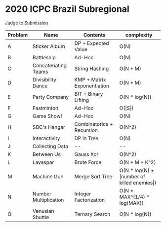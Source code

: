 # 2020 ICPC Brazil Subregional

[Judge to Submission](https://codeforces.com/gym/102861)

| Problem  | Name| Contents | complexity |
| --- | --- | --- | --- |
| A | Sticker Album | DP + Expected Value | O(N) |
| B | Battleship | Ad-Hoc | O(N) |
| C | Concatenating Teams | String Hashing | O(N + M) |
| D | Divisibility Dance | KMP + Matrix Exponentiation | O(N + M) |
| E | Party Company | BIT + Binary Lifting | O(N * log(N)) |
| F | Fastminton | Ad-Hoc | O(\|S\|) |
| G | Game Show! | Ad-Hoc | O(N) |
| H | SBC's Hangar | Combinatorics + Recursion | O(N^2) |
| I | Interactivity | DP in Tree | O(N) |
| J | Collecting Data | -- | -- |
| K | Between Us | Gauss Xor | O(N^2) |
| L | Lavaspar | Brute Force | O(N * M * K^2) |
| M | Machine Gun | Merge Sort Tree | O(N * log(N) + \|number of killed enemies\|) |
| N | Number Multiplication | Integer Factorization | O(N * MAX^(1/4) * log(MAX)) |
| O | Venusian Shuttle | Ternary Search | O(N * log(N)) |